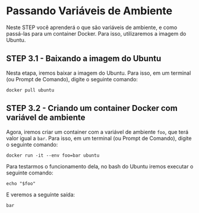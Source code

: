 # Passando Variáveis de Ambiente

Neste STEP você aprenderá o que são variáveis de ambiente, e como passá-las para um container Docker. Para isso, utilizaremos a imagem do Ubuntu.

## STEP 3.1 - Baixando a imagem do Ubuntu

Nesta etapa, iremos baixar a imagem do Ubuntu. Para isso, em um terminal (ou Prompt de Comando), digite o seguinte comando:

```
docker pull ubuntu
```

## STEP 3.2 - Criando um container Docker com variável de ambiente

Agora, iremos criar um container com a variável de ambiente ```foo```, que terá valor igual a ```bar```. Para isso, em um terminal (ou Prompt de Comando), digite o seguinte comando:

```
docker run -it --env foo=bar ubuntu
```

Para testarmos o funcionamento dela, no bash do Ubuntu iremos executar o seguinte comando:

```
echo "$foo"
```

E veremos a seguínte saída:

```
bar
```